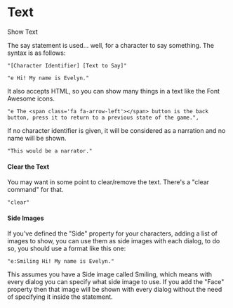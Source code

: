 # Text

Show Text

The say statement is used... well, for a character to say something. The syntax is as follows:

`"[Character Identifier] [Text to Say]"`

```
"e Hi! My name is Evelyn."
```

It also accepts HTML, so you can show many things in a text like the Font Awesome icons.

```
"e The <span class='fa fa-arrow-left'></span> button is the back button, press it to return to a previous state of the game.",
```

If no character identifier is given, it will be considered as a narration and no name will be shown.

```
"This would be a narrator."
```

#### Clear the Text

You may want in some point to clear/remove the text. There's a "clear command" for that.

```
"clear"
```

#### Side Images

If you've defined the "Side" property for your characters, adding a list of images to show, you can use them as side images with each dialog, to do so, you should use a format like this one:

```
"e:Smiling Hi! My name is Evelyn."
```

This assumes you have a Side image called Smiling, which means with every dialog you can specify what side image to use. If you add the "Face" property then that image will be shown with every dialog without the need of specifying it inside the statement.

